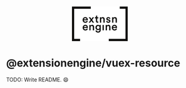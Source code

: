 <p align="center">
  <a href="#">
    <img width="150" src="media/logo.svg">
  </a>
</p>

# @extensionengine/vuex-resource

TODO: Write README. 😄
